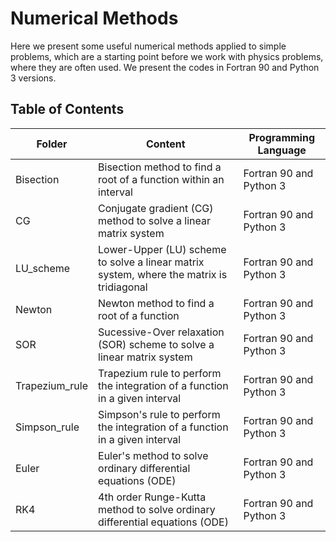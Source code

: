 # Numerical Methods

Here we present some useful numerical methods applied to simple problems, which are a starting point before we work with physics problems, where
they are often used. We present the codes in Fortran 90 and Python 3 versions.

## Table of Contents

<table>
  <thead>
    <tr>
      <th>Folder</th>
      <th>Content</th>
      <th>Programming Language</th>
    </tr>
  </thead>
  <tbody>
    <tr>
      <td>Bisection </td>
      <td>Bisection method to find a root of a function within an interval</td>
      <td>Fortran 90 and Python 3</td>
    </tr>
    <tr>
      <td>CG </td>
      <td>Conjugate gradient (CG) method to solve a linear matrix system</td>
      <td>Fortran 90 and Python 3</td>
    </tr>
    <tr>
      <td>LU_scheme </td>
      <td>Lower-Upper (LU) scheme to solve a linear matrix system, where the matrix is tridiagonal</td>
      <td>Fortran 90 and Python 3</td>
    </tr> 
    <tr>
      <td>Newton </td>
      <td>Newton method to find a root of a function</td>
      <td>Fortran 90 and Python 3</td>
    </tr> 
    <tr>
      <td>SOR </td>
      <td>Sucessive-Over relaxation (SOR) scheme to solve a linear matrix system</td>
      <td>Fortran 90 and Python 3</td>
    </tr> 
    <tr>
      <td>Trapezium_rule </td>
      <td>Trapezium rule to perform the integration of a function in a given interval</td>
      <td>Fortran 90 and Python 3</td>
    </tr> 
    <tr>
      <td>Simpson_rule </td>
      <td>Simpson's rule to perform the integration of a function in a given interval</td>
      <td>Fortran 90 and Python 3</td>
    </tr> 
    <tr>
      <td>Euler </td>
      <td>Euler's method to solve ordinary differential equations (ODE)</td>
      <td>Fortran 90 and Python 3</td>
    </tr>
    <tr>
      <td>RK4 </td>
      <td>4th order Runge-Kutta method to solve ordinary differential equations (ODE)</td>
      <td>Fortran 90 and Python 3</td>
    </tr>
    
  </tbody>

</table>
